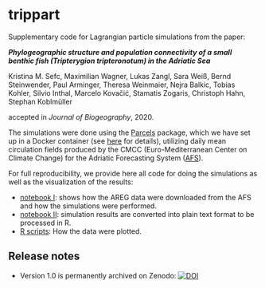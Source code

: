 # trippart

Supplementary code for Lagrangian particle simulations from the paper: 

___Phylogeographic structure and population connectivity of a small benthic fish (*Tripterygion tripteronotum*) in the Adriatic Sea___

Kristina M. Sefc, Maximilian Wagner, Lukas Zangl, Sara Weiß, Bernd Steinwender, Paul Arminger, Theresa Weinmaier, Nejra Balkic, Tobias Kohler, Silvio Inthal, Marcelo Kovačić, Stamatis Zogaris, Christoph Hahn, Stephan Koblmüller

accepted in *Journal of Biogeography*, 2020.

The simulations were done using the [Parcels](http://oceanparcels.org/) package, which we have set up in a Docker container (see [here](https://github.com/chrishah/parcels-jupyter-notebook-docker) for details), utilizing daily mean circulation fields produced by the CMCC (Euro-Mediterranean Center on Climate Change) for the Adriatic Forecasting System ([AFS](http://oceanlab.cmcc.it/afs/)). 

For full reproducibility, we provide here all code for doing the simulations as well as the visualization of the results:
 - [notebook I](https://github.com/chrishah/trippart/blob/master/code/simulations/simu.ipynb): shows how the AREG data were downloaded from the AFS and how the simulations were performed.
 - [notebook II](https://github.com/chrishah/trippart/blob/master/code/simulations/extract_data.ipynb): simulation results are converted into plain text format to be processed in R.
 - [R scripts](https://github.com/chrishah/trippart/tree/master/code/visualization): How the data were plotted.

## Release notes

 - Version 1.0 is permanently archived on Zenodo: [![DOI](https://zenodo.org/badge/215553907.svg)](https://zenodo.org/badge/latestdoi/215553907)


